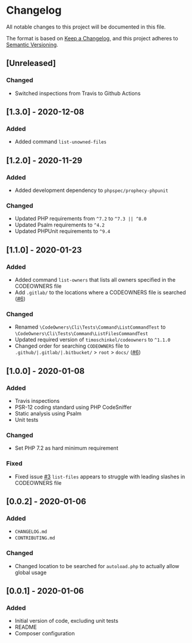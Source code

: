 # Changelog
All notable changes to this project will be documented in this file.

The format is based on [Keep a Changelog](https://keepachangelog.com/en/1.0.0/),
and this project adheres to [Semantic Versioning](https://semver.org/spec/v2.0.0.html).

## [Unreleased]
### Changed
- Switched inspections from Travis to Github Actions

## [1.3.0] - 2020-12-08
### Added
- Added command `list-unowned-files`

## [1.2.0] - 2020-11-29
### Added
- Added development dependency to `phpspec/prophecy-phpunit`

### Changed
- Updated PHP requirements from `^7.2` to `^7.3 || ^8.0`
- Updated Psalm requirements to `^4.2`
- Updated PHPUnit requirements to `^9.4`

## [1.1.0] - 2020-01-23
### Added
- Added command `list-owners` that lists all owners specified in the CODEOWNERS file
- Add `.gitlab/` to the locations where a CODEOWNERS file is searched ([#6](https://github.com/timoschinkel/codeowners-cli/issues/6))

### Changed
- Renamed `\CodeOwners\Cli\Tests\Command\ListCommandTest` to `\CodeOwners\Cli\Tests\Command\ListFilesCommandTest`
- Updated required version of `timoschinkel/codeowners` to `^1.1.0`
- Changed order for searching `CODEOWNERS` file to `.github/|.gitlab/|.bitbucket/` > `root` > `docs/` ([#6](https://github.com/timoschinkel/codeowners-cli/issues/6))

## [1.0.0] - 2020-01-08
### Added
- Travis inspections
- PSR-12 coding standard using PHP CodeSniffer
- Static analysis using Psalm
- Unit tests

### Changed
- Set PHP 7.2 as hard minimum requirement

### Fixed
- Fixed issue [#3](https://github.com/timoschinkel/codeowners-cli/issues/3) `list-files` appears to struggle with leading slashes in CODEOWNERS file

## [0.0.2] - 2020-01-06
### Added
- `CHANGELOG.md`
- `CONTRIBUTING.md`

### Changed
- Changed location to be searched for `autoload.php` to actually allow global usage

## [0.0.1] - 2020-01-06
### Added
- Initial version of code, excluding unit tests
- README
- Composer configuration
